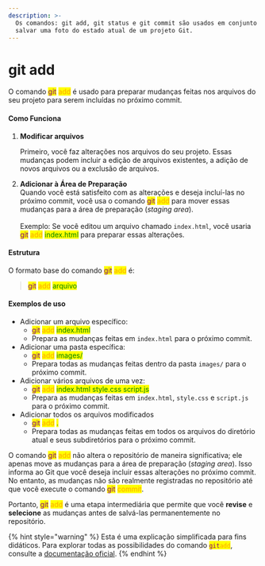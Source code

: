 ```yaml
---
description: >-
  Os comandos: git add, git status e git commit são usados em conjunto para
  salvar uma foto do estado atual de um projeto Git.
---
```


# git add

O comando <mark style="color:purple;">git</mark> <mark style="color:orange;">add</mark> é usado para preparar mudanças feitas nos arquivos do seu projeto para serem incluídas no próximo commit.

#### **Como Funciona**

1.  **Modificar arquivos**

    Primeiro, você faz alterações nos arquivos do seu projeto. Essas mudanças podem incluir a edição de arquivos existentes, a adição de novos arquivos ou a exclusão de arquivos.&#x20;
2. **Adicionar à Área de Preparação**\
   Quando você está satisfeito com as alterações e deseja incluí-las no próximo commit, você usa o comando <mark style="color:purple;">git</mark> <mark style="color:orange;">add</mark> para mover essas mudanças para a área de preparação (_staging area_).\
   \
   Exemplo:  Se você editou um arquivo chamado `index.html`, você usaria <mark style="color:purple;">git</mark> <mark style="color:orange;">add</mark> <mark style="color:green;">index.html</mark> para preparar essas alterações.

#### **Estrutura**

O formato base do comando <mark style="color:purple;">git</mark> <mark style="color:orange;">add</mark> é:

> <mark style="color:purple;">git</mark> <mark style="color:orange;">add</mark> <mark style="color:green;">arquivo</mark>

#### **Exemplos de uso**

* Adicionar um arquivo específico:
  * <mark style="color:purple;">git</mark> <mark style="color:orange;">add</mark> <mark style="color:green;">index.html</mark>
  * Prepara as mudanças feitas em `index.html` para o próximo commit.
* Adicionar uma pasta específica:
  * <mark style="color:purple;">git</mark> <mark style="color:orange;">add</mark> <mark style="color:green;">images/</mark>
  * Prepara todas as mudanças feitas dentro da pasta `images/` para o próximo commit.
* Adicionar vários arquivos de uma vez:
  * <mark style="color:purple;">git</mark> <mark style="color:orange;">add</mark> <mark style="color:green;">index.html style.css script.js</mark>
  * Prepara as mudanças feitas em `index.html`, `style.css` e `script.js` para o próximo commit.
* Adicionar todos os arquivos modificados
  * <mark style="color:purple;">git</mark> <mark style="color:orange;">add</mark> <mark style="color:green;">.</mark>
  * Prepara todas as mudanças feitas em todos os arquivos do diretório atual e seus subdiretórios para o próximo commit.

O comando <mark style="color:purple;">git</mark> <mark style="color:orange;">add</mark> não altera o repositório de maneira significativa; ele apenas move as mudanças para a área de preparação (_staging area_). Isso informa ao Git que você deseja incluir essas alterações no próximo commit. No entanto, as mudanças não são realmente registradas no repositório até que você execute o comando <mark style="color:purple;">git</mark> <mark style="color:orange;">commit</mark>.&#x20;

Portanto, <mark style="color:purple;">git</mark> <mark style="color:orange;">add</mark> é uma etapa intermediária que permite que você **revise** e **selecione** as mudanças antes de salvá-las permanentemente no repositório.

{% hint style="warning" %}
Esta é uma explicação simplificada para fins didáticos. Para explorar todas as possibilidades do comando <mark style="color:purple;">`git`</mark><mark style="color:orange;">`add`</mark>, consulte a [documentação oficial](https://git-scm.com/docs/git-add/pt\_BR).
{% endhint %}
